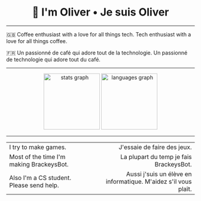 <h1 align="center">👋 I'm Oliver • Je suis Oliver</h1>

<hr>

<p>🇬🇧 Coffee enthusiast with a love for all things tech. Tech enthusiast with a love for all things coffee.</p>
<p>🇫🇷 Un passionné de café qui adore tout de la technologie. Un passionné de technologie qui adore tout du café.</p>
<hr>

<p align="center">
  <img src="https://github-readme-stats.vercel.app/api?username=oliverbooth&hide_title=false&hide_rank=false&show_icons=true&count_private=true&disable_animations=false&theme=github_dark&locale=en&hide_border=false" height="150" alt="stats graph"  />
  <img src="https://github-readme-stats.vercel.app/api/top-langs?username=oliverbooth&locale=en&hide_title=false&layout=compact&card_width=320&langs_count=5&theme=github_dark&hide_border=false" height="150" alt="languages graph"  />
</p>
<hr>

<div align="center">
  <table>
    <tr>
      <td align="left">I try to make games.</td>
      <td align="right">J'essaie de faire des jeux.</td>
    </tr>
    <tr>
      <td align="left">Most of the time I'm making BrackeysBot.</td>
      <td align="right">La plupart du temp je fais BrackeysBot.</td>
    </tr>
    <tr>
      <td align="left">Also I'm a CS student. Please send help.</td>
      <td align="right">Aussi j'suis un élève en informatique. M'aidez s'il vous plaît.</td>
    </tr>
  </table>
</div>
